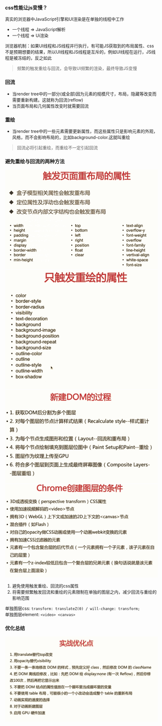 ### css性能让js变慢？
真实的浏览器中JavaScript引擎和UI渲染是在单独的线程中工作
- 一个线程 => JavaScript解析
- 一个线程 => Ui渲染

浏览器机制：如果UI线程和JS线程并行执行，有可能JS获取到的布局属性、css不是预期想要的结果，所以UI线程和JS线程是互斥的，例如UI线程在运行，JS线程是被冻结的，反之如此

> 频繁的触发重绘与回流，会导致UI频繁的渲染，最终导致JS变慢

### 回流
- 当render tree中的一部分(或全部)因为元素的规模尺寸，布局，隐藏等改变而需要重新构建。这就称为回流(reflow)
- 当页面布局和几何属性改变时就需要回流
### 重绘
- 当render tree中的一些元素需要更新属性，而这些属性只是影响元素的外观，风格，而不会影响布局的，比如background-color.这就叫重绘
> 回流必将引起重绘，而重绘不一定引起回流
### 避免重绘与回流的两种方法
![](./images/0ada05e4924d3c0586a88e7af6d6c80b_929x602.png)
![](./images/471f32bc34f75bb8e8330829a3673f66_786x612.png)
![](./images/e44fd47015b147a2d420c6419ad6a7ee_1011x616.png)
![](./images/68965ef3c81592015d2968266a200fdb_1020x621.png)
1. 避免使用触发重绘、回流的css属性
2. 将需要频繁触发回流和重绘的元素限制在单独的图层之内，减少回流与重绘的影响范围

单独图层css: `transform: translateZ(0) / will-change: transform;`<br>
单独图层element: `<video> <canvas>`
### 优化总结
![](./images/11727e02b8a242edc2ea581d5a761c21_1088x606.png)